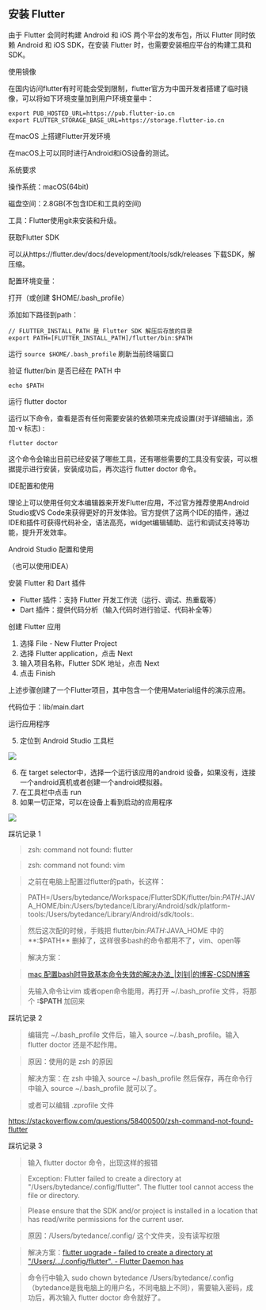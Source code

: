 ## 安装 Flutter

由于 Flutter 会同时构建 Android 和 iOS 两个平台的发布包，所以 Flutter 同时依赖 Android 和 iOS SDK，在安装 Flutter 时，也需要安装相应平台的构建工具和 SDK。

使用镜像

在国内访问flutter有时可能会受到限制，flutter官方为中国开发者搭建了临时镜像，可以将如下环境变量加到用户环境变量中：

```
export PUB_HOSTED_URL=https://pub.flutter-io.cn
export FLUTTER_STORAGE_BASE_URL=https://storage.flutter-io.cn
```

在macOS 上搭建Flutter开发环境

在macOS上可以同时进行Android和iOS设备的测试。

系统要求

操作系统：macOS(64bit)

磁盘空间：2.8GB(不包含IDE和工具的空间)

工具：Flutter使用git来安装和升级。

获取Flutter SDK

可以从https://flutter.dev/docs/development/tools/sdk/releases 下载SDK，解压缩。

配置环境变量：

打开（或创建 $HOME/.bash_profile）

添加如下路径到path：

```
// FLUTTER_INSTALL_PATH 是 Flutter SDK 解压后存放的目录
export PATH=[FLUTTER_INSTALL_PATH]/flutter/bin:$PATH
```

运行 `source $HOME/.bash_profile` 刷新当前终端窗口

验证 flutter/bin 是否已经在 PATH 中

```
echo $PATH
```

运行 flutter doctor

运行以下命令，查看是否有任何需要安装的依赖项来完成设置(对于详细输出，添加-v 标志) :

```
flutter doctor
```

这个命令会输出目前已经安装了哪些工具，还有哪些需要的工具没有安装，可以根据提示进行安装，安装成功后，再次运行 flutter doctor 命令。

IDE配置和使用

理论上可以使用任何文本编辑器来开发Flutter应用，不过官方推荐使用Android Studio或VS Code来获得更好的开发体验。官方提供了这两个IDE的插件，通过IDE和插件可获得代码补全，语法高亮，widget编辑辅助、运行和调试支持等功能，提升开发效率。

Android Studio 配置和使用

（也可以使用IDEA）

安装 Flutter 和 Dart 插件

-   Flutter 插件：支持 Flutter 开发工作流（运行、调试、热重载等）
-   Dart 插件：提供代码分析（输入代码时进行验证、代码补全等）

创建 Flutter 应用

1.  选择 File - New Flutter Project
2.  选择 Flutter application，点击 Next
3.  输入项目名称，Flutter SDK 地址，点击 Next
4.  点击 Finish

上述步骤创建了一个Flutter项目，其中包含一个使用Material组件的演示应用。

代码位于：lib/main.dart

运行应用程序

5.  定位到 Android Studio 工具栏

![](https://bytedance.feishu.cn/space/api/box/stream/download/asynccode/?code=Y2E0ZmUyODhjNmExYmM3YzVlZTUyMmExYzI0MGY3ODlfbXJsdTJONnZLWUN4TERvN3JNNGU3UkNKbFhrd3lSQlRfVG9rZW46Ym94Y256WEdGQ0lNaEFob25wb3UwSU1qYlljXzE2MzA2ODg2OTg6MTYzMDY5MjI5OF9WNA)

6.  在 target selector中，选择一个运行该应用的android 设备，如果没有，连接一个android真机或者创建一个android模拟器。
7.  在工具栏中点击 run
8.  如果一切正常，可以在设备上看到启动的应用程序

![](https://bytedance.feishu.cn/space/api/box/stream/download/asynccode/?code=Yzk5Y2Q1MWFiMTQ3NWRjY2E1NjhhY2FjMjI0MmYyODJfc2tINWxiU3g1OHRLR2ZMNDlicmsweGlLMWZFZ0prTHNfVG9rZW46Ym94Y242QldlS3piS3B2RU5NZzBKeGdnSlVnXzE2MzA2ODg2OTg6MTYzMDY5MjI5OF9WNA)

踩坑记录 1

> zsh: command not found: flutter

> zsh: command not found: vim

> 之前在电脑上配置过flutter的path，长这样：

> PATH=/Users/bytedance/Workspace/FlutterSDK/flutter/bin:$PATH:$JAVA_HOME/bin:/Users/bytedance/Library/Android/sdk/platform-tools:/Users/bytedance/Library/Android/sdk/tools:.

> 然后这次配的时候，手贱把 flutter/bin:$PATH:$JAVA_HOME 中的**:$PATH** 删掉了，这样很多bash的命令都用不了，vim、open等

> 解决方案：

> [mac 配置bash时导致基本命令失效的解决办法_|刘钊|的博客-CSDN博客](https://blog.csdn.net/weixin_40200876/article/details/87938005)

> 先输入命令让vim 或者open命令能用，再打开 ~/.bash_profile 文件，将那个 **:$PATH** 加回来

踩坑记录 2

> 编辑完 ~/.bash_profile 文件后，输入 source ~/.bash_profile。输入flutter doctor 还是不起作用。

> 原因：使用的是 zsh 的原因

> 解决方案：在 zsh 中输入 source ~/.bash_profile 然后保存，再在命令行中输入 source ~/.bash_profile 就可以了。

> 或者可以编辑 .zprofile 文件

https://stackoverflow.com/questions/58400500/zsh-command-not-found-flutter

踩坑记录 3

> 输入 flutter doctor 命令，出现这样的报错

> Exception: Flutter failed to create a directory at "/Users/bytedance/.config/flutter". The flutter tool cannot access the file or directory.

> Please ensure that the SDK and/or project is installed in a location that has read/write permissions for the current user.

> 原因：/Users/bytedance/.config/ 这个文件夹，没有读写权限

> 解决方案：[flutter upgrade - failed to create a directory at "/Users/.../.config/flutter". - Flutter Daemon has](https://stackoverflow.com/questions/66601502/flutter-upgrade-failed-to-create-a-directory-at-users-config-flutter)

> 命令行中输入 sudo chown bytedance /Users/bytedance/.config （bytedance是我电脑上的用户名，不同电脑上不同），需要输入密码，成功后，再次输入 flutter doctor 命令就好了。